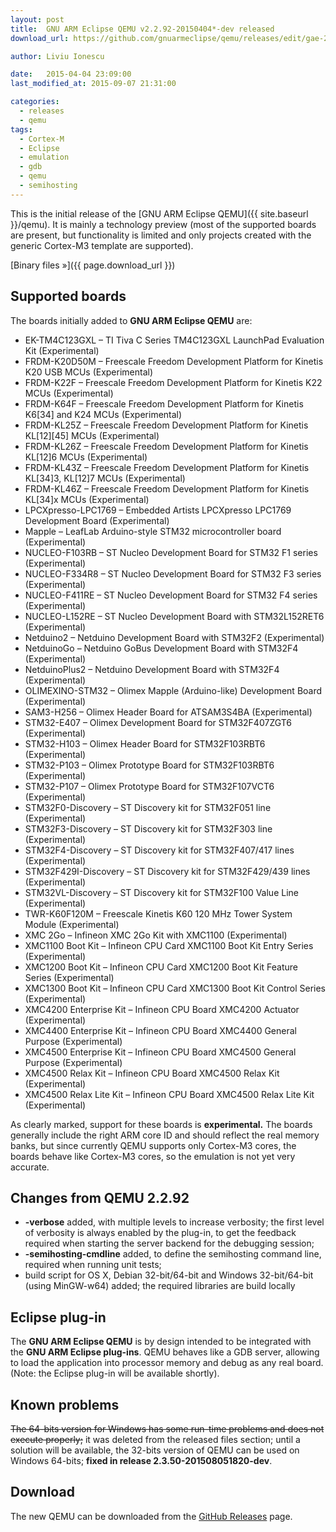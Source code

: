 ```yaml
---
layout: post
title:  GNU ARM Eclipse QEMU v2.2.92-20150404*-dev released
download_url: https://github.com/gnuarmeclipse/qemu/releases/edit/gae-2.2.92-20150404

author: Liviu Ionescu

date:   2015-04-04 23:09:00
last_modified_at: 2015-09-07 21:31:00

categories:
  - releases
  - qemu
tags:
  - Cortex-M
  - Eclipse
  - emulation
  - gdb
  - qemu
  - semihosting
---
```


This is the initial release of the [GNU ARM Eclipse QEMU]({{ site.baseurl }}/qemu). It is mainly a technology preview (most of the supported boards are present, but functionality is limited and only projects created with the generic Cortex-M3 template are supported).

[Binary files »]({{ page.download_url }})

## Supported boards

The boards initially added to **GNU ARM Eclipse QEMU** are:

* EK-TM4C123GXL – TI Tiva C Series TM4C123GXL LaunchPad Evaluation Kit (Experimental)
* FRDM-K20D50M – Freescale Freedom Development Platform for Kinetis K20 USB MCUs (Experimental)
* FRDM-K22F – Freescale Freedom Development Platform for Kinetis K22 MCUs (Experimental)
* FRDM-K64F – Freescale Freedom Development Platform for Kinetis K6[34] and K24 MCUs (Experimental)
* FRDM-KL25Z – Freescale Freedom Development Platform for Kinetis KL[12][45] MCUs (Experimental)
* FRDM-KL26Z – Freescale Freedom Development Platform for Kinetis KL[12]6 MCUs (Experimental)
* FRDM-KL43Z – Freescale Freedom Development Platform for Kinetis KL[34]3, KL[12]7 MCUs (Experimental)
* FRDM-KL46Z – Freescale Freedom Development Platform for Kinetis KL[34]x MCUs (Experimental)
* LPCXpresso-LPC1769 – Embedded Artists LPCXpresso LPC1769 Development Board (Experimental)
* Mapple – LeafLab Arduino-style STM32 microcontroller board (Experimental)
* NUCLEO-F103RB – ST Nucleo Development Board for STM32 F1 series (Experimental)
* NUCLEO-F334R8 – ST Nucleo Development Board for STM32 F3 series (Experimental)
* NUCLEO-F411RE – ST Nucleo Development Board for STM32 F4 series (Experimental)
* NUCLEO-L152RE – ST Nucleo Development Board with STM32L152RET6 (Experimental)
* Netduino2 – Netduino Development Board with STM32F2 (Experimental)
* NetduinoGo – Netduino GoBus Development Board with STM32F4 (Experimental)
* NetduinoPlus2 – Netduino Development Board with STM32F4 (Experimental)
* OLIMEXINO-STM32 – Olimex Mapple (Arduino-like) Development Board (Experimental)
* SAM3-H256 – Olimex Header Board for ATSAM3S4BA (Experimental)
* STM32-E407 – Olimex Development Board for STM32F407ZGT6 (Experimental)
* STM32-H103 – Olimex Header Board for STM32F103RBT6 (Experimental)
* STM32-P103 – Olimex Prototype Board for STM32F103RBT6 (Experimental)
* STM32-P107 – Olimex Prototype Board for STM32F107VCT6 (Experimental)
* STM32F0-Discovery – ST Discovery kit for STM32F051 line (Experimental)
* STM32F3-Discovery – ST Discovery kit for STM32F303 line (Experimental)
* STM32F4-Discovery – ST Discovery kit for STM32F407/417 lines (Experimental)
* STM32F429I-Discovery – ST Discovery kit for STM32F429/439 lines (Experimental)
* STM32VL-Discovery – ST Discovery kit for STM32F100 Value Line (Experimental)
* TWR-K60F120M – Freescale Kinetis K60 120 MHz Tower System Module (Experimental)
* XMC 2Go – Infineon XMC 2Go Kit with XMC1100 (Experimental)
* XMC1100 Boot Kit – Infineon CPU Card XMC1100 Boot Kit Entry Series (Experimental)
* XMC1200 Boot Kit – Infineon CPU Card XMC1200 Boot Kit Feature Series (Experimental)
* XMC1300 Boot Kit – Infineon CPU Card XMC1300 Boot Kit Control Series (Experimental)
* XMC4200 Enterprise Kit – Infineon CPU Board XMC4200 Actuator (Experimental)
* XMC4400 Enterprise Kit – Infineon CPU Board XMC4400 General Purpose (Experimental)
* XMC4500 Enterprise Kit – Infineon CPU Board XMC4500 General Purpose (Experimental)
* XMC4500 Relax Kit – Infineon CPU Board XMC4500 Relax Kit (Experimental)
* XMC4500 Relax Lite Kit – Infineon CPU Board XMC4500 Relax Lite Kit (Experimental)

As clearly marked, support for these boards is **experimental.** The boards generally include the right ARM core ID and should reflect the real memory banks, but since currently QEMU supports only Cortex-M3 cores, the boards behave like Cortex-M3 cores, so the emulation is not yet very accurate.

## Changes from QEMU 2.2.92

* **-verbose** added, with multiple levels to increase verbosity; the first level of verbosity is always enabled by the plug-in, to get the feedback required when starting the server backend for the debugging session;
* **-semihosting-cmdline** added, to define the semihosting command line, required when running unit tests;
* build script for OS X, Debian 32-bit/64-bit and Windows 32-bit/64-bit (using MinGW-w64) added; the required libraries are build locally

## Eclipse plug-in

The **GNU ARM Eclipse QEMU** is by design intended to be integrated with the **GNU ARM Eclipse plug-ins**. QEMU behaves like a GDB server, allowing to load the application into processor memory and debug as any real board. (Note: the Eclipse plug-in will be available shortly).

## Known problems

<del>The 64-bits version for Windows has some run-time problems and does not execute properly;</del> it was deleted from the released files section; until a solution will be available, the 32-bits version of QEMU can be used on Windows 64-bits; **fixed in release 2.3.50-201508051820-dev**.

## Download
The new QEMU can be downloaded from the [GitHub Releases](https://github.com/gnuarmeclipse/qemu/releases/tag/gae-2.2.92-20150404) page. 